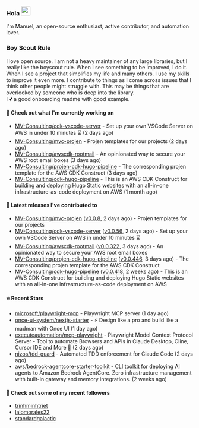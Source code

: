 ### Hola <img src="https://media.giphy.com/media/hvRJCLFzcasrR4ia7z/giphy.gif" width="25px">

I'm Manuel, an open-source enthusiast, active contributor, and automation lover.

### Boy Scout Rule

I love open source. I am not a heavy maintainer of any large libraries, but I really like the boyscout rule. 
When I see something to be improved, I do it. When I see a project
that simplifies my life and many others. I use my skills to improve it even more.
I contribute to things as I come across issues that I think other people might struggle with. 
This may be things that are overlooked by someone who is deep into the library.  
I 💕 a good onboarding readme with good example.



#### 👷 Check out what I'm currently working on

- [MV-Consulting/cdk-vscode-server](https://github.com/MV-Consulting/cdk-vscode-server) - Set up your own VSCode Server on AWS in under 10 minutes ⌛️ (2 days ago)
- [MV-Consulting/mvc-projen](https://github.com/MV-Consulting/mvc-projen) - Projen templates for our projects (2 days ago)
- [MV-Consulting/awscdk-rootmail](https://github.com/MV-Consulting/awscdk-rootmail) - An opinionated way to secure your AWS root email boxes (3 days ago)
- [MV-Consulting/projen-cdk-hugo-pipeline](https://github.com/MV-Consulting/projen-cdk-hugo-pipeline) - The corresponding projen template for the AWS CDK Construct (3 days ago)
- [MV-Consulting/cdk-hugo-pipeline](https://github.com/MV-Consulting/cdk-hugo-pipeline) - This is an AWS CDK Construct for building and deploying Hugo Static websites with an all-in-one infrastructure-as-code deployment on AWS (1 month ago)

#### 🔭 Latest releases I've contributed to

- [MV-Consulting/mvc-projen](https://github.com/MV-Consulting/mvc-projen) ([v0.0.8](https://github.com/MV-Consulting/mvc-projen/releases/tag/v0.0.8), 2 days ago) - Projen templates for our projects
- [MV-Consulting/cdk-vscode-server](https://github.com/MV-Consulting/cdk-vscode-server) ([v0.0.56](https://github.com/MV-Consulting/cdk-vscode-server/releases/tag/v0.0.56), 2 days ago) - Set up your own VSCode Server on AWS in under 10 minutes ⌛️
- [MV-Consulting/awscdk-rootmail](https://github.com/MV-Consulting/awscdk-rootmail) ([v0.0.322](https://github.com/MV-Consulting/awscdk-rootmail/releases/tag/v0.0.322), 3 days ago) - An opinionated way to secure your AWS root email boxes
- [MV-Consulting/projen-cdk-hugo-pipeline](https://github.com/MV-Consulting/projen-cdk-hugo-pipeline) ([v0.0.446](https://github.com/MV-Consulting/projen-cdk-hugo-pipeline/releases/tag/v0.0.446), 3 days ago) - The corresponding projen template for the AWS CDK Construct
- [MV-Consulting/cdk-hugo-pipeline](https://github.com/MV-Consulting/cdk-hugo-pipeline) ([v0.0.418](https://github.com/MV-Consulting/cdk-hugo-pipeline/releases/tag/v0.0.418), 2 weeks ago) - This is an AWS CDK Construct for building and deploying Hugo Static websites with an all-in-one infrastructure-as-code deployment on AWS

#### ⭐ Recent Stars

- [microsoft/playwright-mcp](https://github.com/microsoft/playwright-mcp) - Playwright MCP server (1 day ago)
- [once-ui-system/nextjs-starter](https://github.com/once-ui-system/nextjs-starter) - ⚡ Design like a pro and build like a madman with Once UI (1 day ago)
- [executeautomation/mcp-playwright](https://github.com/executeautomation/mcp-playwright) - Playwright Model Context Protocol Server - Tool to automate Browsers and APIs in Claude Desktop, Cline, Cursor IDE and More 🔌 (2 days ago)
- [nizos/tdd-guard](https://github.com/nizos/tdd-guard) - Automated TDD enforcement for Claude Code (2 days ago)
- [aws/bedrock-agentcore-starter-toolkit](https://github.com/aws/bedrock-agentcore-starter-toolkit) - CLI toolkit for deploying AI agents to Amazon Bedrock AgentCore. Zero infrastructure management with built-in gateway and memory integrations. (2 weeks ago)

#### 👯 Check out some of my recent followers

- [trinhminhtriet](https://github.com/trinhminhtriet)
- [lalomorales22](https://github.com/lalomorales22)
- [standardgalactic](https://github.com/standardgalactic)




